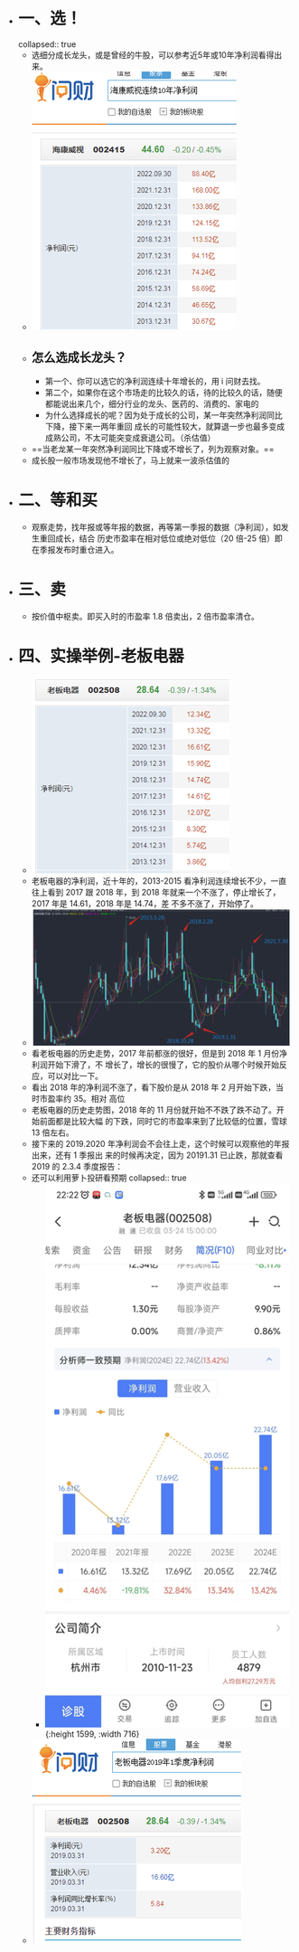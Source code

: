 - # 一、选！
  collapsed:: true
	- 选细分成长龙头，或是曾经的牛股，可以参考近5年或10年净利润看得出来。
	- ![image.png](../assets/image_1679839559819_0.png)
	- ## 怎么选成长龙头？
		- 第一个、你可以选它的净利润连续十年增长的，用 i 问财去找。
		- 第二个，如果你在这个市场走的比较久的话，待的比较久的话，随便都能说出来几个，细分行业的龙头、医药的、消费的、家电的
		- 为什么选择成长的呢？因为处于成长的公司，某一年突然净利润同比下降，接下来一两年重回
		  成长的可能性较大，就算退一步也最多变成成熟公司，不太可能突变成衰退公司。（杀估值）
	- ==当老龙某一年突然净利润同比下降或不增长了，列为观察对象。==
	- 成长股一般市场发现他不增长了，马上就来一波杀估值的
- # 二、等和买
	- 观察走势，找年报或等年报的数据，再等第一季报的数据（净利润），如发生重回成长，结合
	  历史市盈率在相对低位或绝对低位（20 倍-25 倍）即在季报发布时重仓进入。
- # 三、卖
	- 按价值中枢卖。即买入时的市盈率 1.8 倍卖出，2 倍市盈率清仓。
- # 四、实操举例-老板电器
	- ![image.png](../assets/image_1679839928571_0.png)
	- 老板电器的净利润，近十年的，2013-2015 看净利润连续增长不少，一直往上看到 2017
	  跟 2018 年，到 2018 年就来一个不涨了，停止增长了，2017 年是 14.61，2018 年是 14.74，差
	  不多不涨了，开始停了。
	- ![image.png](../assets/image_1679840060637_0.png)
	- 看老板电器的历史走势，2017 年前都涨的很好，但是到 2018 年 1 月份净利润开始下滑了，不
	  增长了，增长的很慢了，它的股价从哪个时候开始反应，可以对比一下。
	- 看出 2018 年的净利润不涨了，看下股价是从 2018 年 2 月开始下跌，当时市盈率约 35。相对
	  高位
	- 老板电器的历史走势图，2018 年的 11 月份就开始不不跌了跌不动了。开始前面都是比较大幅
	  的下跌，同时它的市盈率来到了比较低的位置，雪球 13 倍左右。
	- 接下来的 2019.2020 年净利润会不会往上走，这个时候可以观察他的年报出来，还有 1 季报出
	  来的时候再决定，因为 20191.31 已止跌，那就查看 2019 的 2.3.4 季度报告：
	- 还可以利用萝卜投研看预期
	  collapsed:: true
		- ![image.png](../assets/image_1679840281363_0.png){:height 1599, :width 716}
	- ![image.png](../assets/image_1679840296685_0.png)